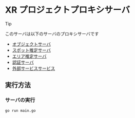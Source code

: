 # XR プロジェクトプロキシサーバ

> [!TIP]
> このサーバは以下のサーバのプロキシサーバです
> - [オブジェクトサーバ](https://github.com/kajiLabTeam/xr-project-object-server) 
> - [スポット推定サーバ](https://github.com/kajiLabTeam/xr-project-spot-estimation-server)
> - [エリア推定サーバ](https://github.com/kajiLabTeam/xr-project-area-estimation-server)
> - [認証サーバ](https://github.com/kajiLabTeam/xr-project-application-authentication-server)
> - [外部サービスサービス](https://github.com/kajiLabTeam/xr-project-external-services)

## 実行方法

### サーバの実行
```bash
go run main.go
```

